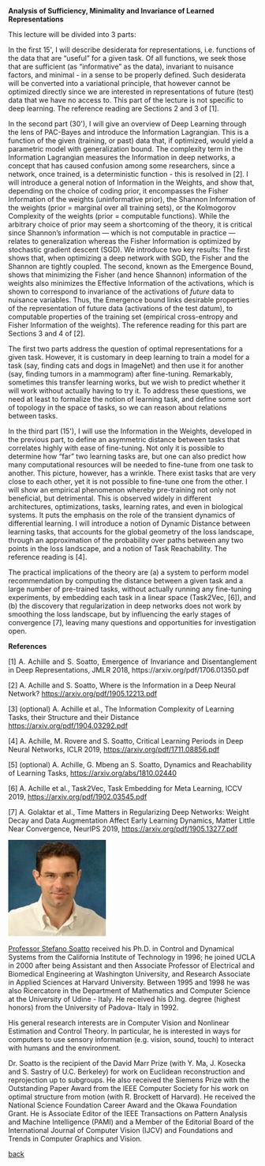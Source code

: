 <div class="abstract">   
    <strong>Analysis of Sufficiency, Minimality and Invariance of Learned Representations</strong>
    <p align="justify">
This lecture will be divided into 3 parts: 


In the first 15', I will describe desiderata for representations, i.e. functions of the data that are “useful” for a given task. Of all functions, we seek those that are sufficient (as “informative” as the data), invariant to nuisance factors, and minimal - in a sense to be properly defined. Such desiderata will be converted into a variational principle, that however cannot be optimized directly since we are interested in representations of future (test) data that we have no access to. This part of the lecture is not specific to deep learning. The reference reading are Sections 2 and 3 of [1].


In the second part (30'), I will give an overview of Deep Learning through the lens of PAC-Bayes and introduce the Information Lagrangian. This is a function of the given (training, or past) data that, if optimized, would yield a parametric model with generalization bound. The complexity term in the Information Lagrangian measures the Information in deep networks, a concept that has caused confusion among some researchers, since a network, once trained, is a deterministic function - this is resolved in [2]. I will introduce a general notion of Information in the Weights, and show that, depending on the choice of coding prior, it encompasses the Fisher Information of the weights (uninformative prior), the Shannon Information of the weights (prior = marginal over all training sets), or the Kolmogorov Complexity of the weights (prior = computable functions). While the arbitrary choice of prior may seem a shortcoming of the theory, it is critical since Shannon’s information — which is not computable in practice  — relates to generalization whereas the Fisher Information is optimized by stochastic gradient descent (SGD). We introduce two key results: The first shows that, when optimizing a deep network with SGD, the Fisher and the Shannon are tightly coupled. The second, known as the Emergence Bound, shows that minimizing the Fisher (and hence Shannon) information of the weights also  minimizes the Effective Information of the activations, which is shown to correspond to invariance of the activations of *future* data to nuisance variables. Thus, the Emergence bound links desirable properties of the representation of future data (activations of the test datum), to computable properties of the training set (empirical cross-entropy and Fisher Information of the weights). The reference reading for this part are Sections 3 and 4 of [2].


The first two parts address the question of optimal representations for a given task. However, it is customary in deep learning to train a model for a task (say, finding cats and dogs in ImageNet) and then use it for another (say, finding tumors in a mammogram) after fine-tuning. Remarkably, sometimes this transfer learning works, but we wish to predict whether it will work without actually having to try it. To address these questions, we need at least to formalize the notion of learning task, and define some sort of topology in the space of tasks, so we can reason about relations between tasks.


In the third part (15'), I will use the Information in the Weights, developed in the previous part, to define an asymmetric distance between tasks that correlates highly with ease of fine-tuning. Not only it is possible to determine how “far” two learning tasks are, but one can also predict how many computational resources will be needed to fine-tune from one task to another. This picture, however, has a wrinkle. There exist tasks that are very close to each other, yet it is not possible to fine-tune one from the other. I will show an empirical phenomenon whereby pre-training not only not beneficial, but detrimental. This  is observed widely in different architectures, optimizations, tasks, learning rates, and even in biological systems. It puts the emphasis on the role of the transient dynamics of differential learning. I will introduce a notion of Dynamic Distance between learning tasks, that accounts for the global geometry of the loss landscape, through an approximation of the probability over paths between any two points in the loss landscape, and a notion of Task Reachability.  The reference reading is [4].


The practical implications of the theory are (a) a system to perform model recommendation by computing the distance between a given task and a large number of pre-trained tasks, without actually running any fine-tuning experiments, by embedding each task in a linear space (Task2Vec, [6]), and (b) the discovery that regularization in deep networks does not work by smoothing the loss landscape, but by influencing the early stages of convergence [7], leaving many questions and opportunities for investigation open.
</p>
</div>

<div class="abstract">   
    <strong>References</strong>
    <p align="justify">
[1] A. Achille and S. Soatto, Emergence of Invariance and Disentanglement in Deep Representations, JMLR 2018, https://arxiv.org/pdf/1706.01350.pdf
        
        
[2] A. Achille and S. Soatto, Where is the Information in a Deep Neural Network? https://arxiv.org/pdf/1905.12213.pdf 


[3] (optional) A. Achille et al., The Information Complexity of Learning Tasks, their Structure and their Distance https://arxiv.org/pdf/1904.03292.pdf


[4] A. Achille, M. Rovere and S. Soatto, Critical Learning Periods in Deep Neural Networks, ICLR 2019, https://arxiv.org/pdf/1711.08856.pdf


[5] (optional) A. Achille, G. Mbeng an S. Soatto, Dynamics and Reachability of Learning Tasks, https://arxiv.org/abs/1810.02440


[6] A. Achille et al., Task2Vec, Task Embedding for Meta Learning, ICCV 2019, https://arxiv.org/pdf/1902.03545.pdf


[7] A. Golaktar et al., Time Matters in Regularizing Deep Networks: Weight Decay and Data Augmentation Affect Early Learning Dynamics, Matter Little Near Convergence, NeurIPS 2019, https://arxiv.org/pdf/1905.13277.pdf
</p>
</div>



![Stefano Soatto](/assets/img/StefanoSoatto.jpg)  

[Professor Stefano Soatto](www.cs.ucla.edu/~soatto) received his Ph.D. in Control and Dynamical Systems from the California Institute of Technology in 1996; he joined UCLA in 2000 after being Assistant and then Associate Professor of Electrical and Biomedical Engineering at Washington University, and Research Associate in Applied Sciences at Harvard University. Between 1995 and 1998 he was also Ricercatore in the Department of Mathematics and Computer Science at the University of Udine - Italy. He received his D.Ing. degree (highest honors) from the University of Padova- Italy in 1992.

His general research interests are in Computer Vision and Nonlinear Estimation and Control Theory. In particular, he is interested in ways for computers to use sensory information (e.g. vision, sound, touch) to interact with humans and the environment.  

Dr. Soatto is the recipient of the David Marr Prize (with Y. Ma, J. Kosecka and S. Sastry of U.C. Berkeley) for work on Euclidean reconstruction and reprojection up to subgroups. He also received the Siemens Prize with the Outstanding Paper Award from the IEEE Computer Society for his work on optimal structure from motion (with R. Brockett of Harvard). He received the National Science Foundation Career Award and the Okawa Foundation Grant. He is Associate Editor of the IEEE Transactions on Pattern Analysis and Machine Intelligence (PAMI) and a Member of the Editorial Board of the International Journal of Computer Vision (IJCV) and Foundations and Trends in Computer Graphics and Vision.



[back](./)
